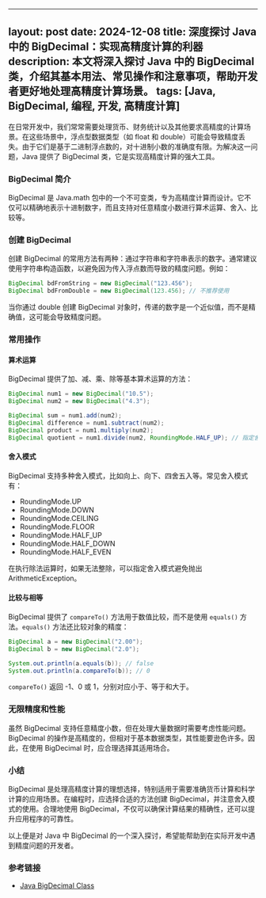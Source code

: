 
---
layout: post
date: 2024-12-08
title: 深度探讨 Java 中的 BigDecimal：实现高精度计算的利器
description: 本文将深入探讨 Java 中的 BigDecimal 类，介绍其基本用法、常见操作和注意事项，帮助开发者更好地处理高精度计算场景。
tags: [Java, BigDecimal, 编程, 开发, 高精度计算]
---


在日常开发中，我们常常需要处理货币、财务统计以及其他要求高精度的计算场景。在这些场景中，浮点型数据类型（如 float 和 double）可能会导致精度丢失。由于它们是基于二进制浮点数的，对十进制小数的准确度有限。为解决这一问题，Java 提供了 BigDecimal 类，它是实现高精度计算的强大工具。

### BigDecimal 简介

BigDecimal 是 Java.math 包中的一个不可变类，专为高精度计算而设计。它不仅可以精确地表示十进制数字，而且支持对任意精度小数进行算术运算、舍入、比较等。

### 创建 BigDecimal

创建 BigDecimal 的常用方法有两种：通过字符串和字符串表示的数字。通常建议使用字符串构造函数，以避免因为传入浮点数而导致的精度问题。例如：

```java
BigDecimal bdFromString = new BigDecimal("123.456");
BigDecimal bdFromDouble = new BigDecimal(123.456); // 不推荐使用
```

当你通过 double 创建 BigDecimal 对象时，传递的数字是一个近似值，而不是精确值，这可能会导致精度问题。

### 常用操作

#### 算术运算

BigDecimal 提供了加、减、乘、除等基本算术运算的方法：

```java
BigDecimal num1 = new BigDecimal("10.5");
BigDecimal num2 = new BigDecimal("4.3");

BigDecimal sum = num1.add(num2);
BigDecimal difference = num1.subtract(num2);
BigDecimal product = num1.multiply(num2);
BigDecimal quotient = num1.divide(num2, RoundingMode.HALF_UP); // 指定舍入模式
```

#### 舍入模式

BigDecimal 支持多种舍入模式，比如向上、向下、四舍五入等。常见舍入模式有：

- RoundingMode.UP
- RoundingMode.DOWN
- RoundingMode.CEILING
- RoundingMode.FLOOR
- RoundingMode.HALF_UP
- RoundingMode.HALF_DOWN
- RoundingMode.HALF_EVEN

在执行除法运算时，如果无法整除，可以指定舍入模式避免抛出 ArithmeticException。

#### 比较与相等

BigDecimal 提供了 `compareTo()` 方法用于数值比较，而不是使用 `equals()` 方法。`equals()` 方法还比较对象的精度：

```java
BigDecimal a = new BigDecimal("2.00");
BigDecimal b = new BigDecimal("2.0");

System.out.println(a.equals(b)); // false
System.out.println(a.compareTo(b)); // 0
```

`compareTo()` 返回 -1、0 或 1，分别对应小于、等于和大于。

### 无限精度和性能

虽然 BigDecimal 支持任意精度小数，但在处理大量数据时需要考虑性能问题。BigDecimal 的操作是高精度的，但相对于基本数据类型，其性能要逊色许多。因此，在使用 BigDecimal 时，应合理选择其适用场合。

### 小结

BigDecimal 是处理高精度计算的理想选择，特别适用于需要准确货币计算和科学计算的应用场景。在编程时，应选择合适的方法创建 BigDecimal，并注意舍入模式的使用。合理地使用 BigDecimal，不仅可以确保计算结果的精确性，还可以提升应用程序的可靠性。

以上便是对 Java 中 BigDecimal 的一个深入探讨，希望能帮助到在实际开发中遇到精度问题的开发者。

### 参考链接

- [Java BigDecimal Class](https://docs.oracle.com/javase/8/docs/api/java/math/BigDecimal.html)